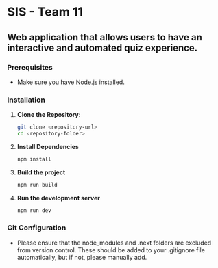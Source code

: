 # SIS - Team 11

## Web application that allows users to have an interactive and automated quiz experience.

### Prerequisites

- Make sure you have [Node.js](https://nodejs.org/) installed.

### Installation

1. **Clone the Repository:**

   ```bash
   git clone <repository-url>
   cd <repository-folder>

   ```

2. **Install Dependencies**

   ```bash
   npm install

   ```

3. **Build the project**

   ```bash
   npm run build

   ```

4. **Run the development server**

   ```bash
   npm run dev
   ```

### Git Configuration

- Please ensure that the node_modules and .next folders are excluded from version control. These should be added to your .gitignore file automatically, but if not, please manually add.

